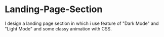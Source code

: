 # Landing-Page-Section

I design a landing page section in which i use feature of "Dark Mode" and "Light Mode" and some classy animation with CSS.
